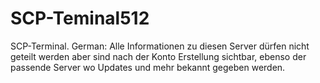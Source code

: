 # SCP-Teminal512
SCP-Terminal. German: Alle Informationen zu diesen Server dürfen nicht geteilt werden aber sind nach der Konto Erstellung sichtbar, ebenso der passende Server wo Updates und mehr bekannt gegeben werden.
